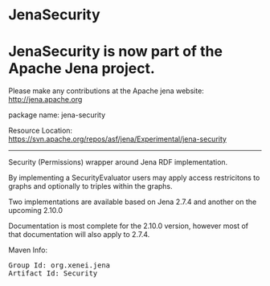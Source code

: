JenaSecurity
============

JenaSecurity is now part of the Apache Jena project.
====================================================

Please make any contributions at the Apache jena website: http://jena.apache.org

package name: jena-security

Resource Location: https://svn.apache.org/repos/asf/jena/Experimental/jena-security

------

Security (Permissions) wrapper around Jena RDF implementation.

By implementing a SecurityEvaluator users may apply access restricitons to graphs and optionally
to triples within the graphs.

Two implementations are available based on Jena 2.7.4 and another on the upcoming 2.10.0

Documentation is most complete for the 2.10.0 version, however most of that documentation will
also apply to 2.7.4.

Maven Info:
<pre>
Group Id: org.xenei.jena
Artifact Id: Security
</pre>


